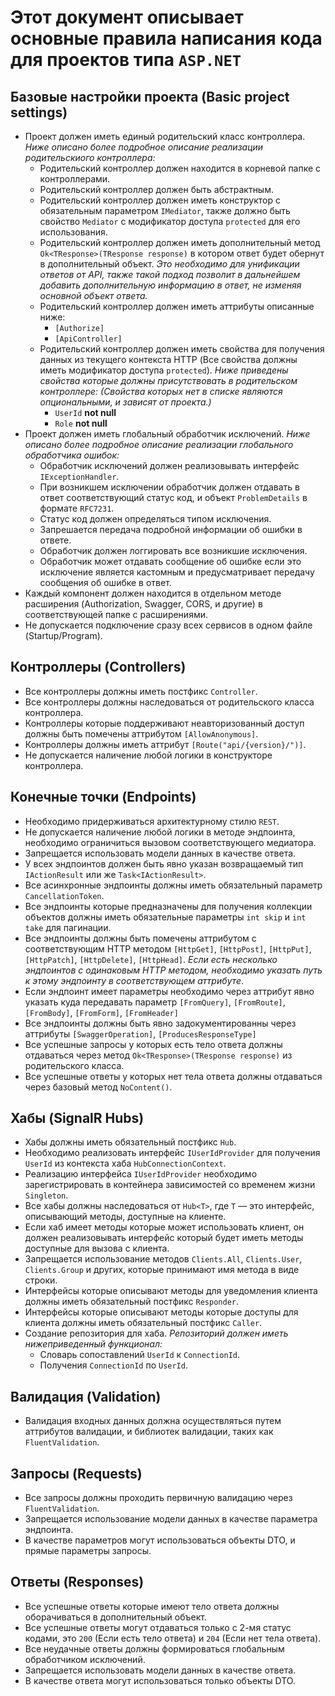 # Этот документ описывает основные правила написания кода для проектов типа `ASP.NET`

## Базовые настройки проекта (Basic project settings)
- Проект должен иметь единый родительский класс контроллера. *Ниже описано более подробное описание реализации родительскиого контроллера:*
    - Родительский контроллер должен находится в корневой папке с контроллерами.
    - Родительский контроллер должен быть абстрактным.
    - Родительский контроллер должен иметь конструктор с обязательным параметром `IMediator`, также должно быть свойство `Mediator` с модификатор доступа `protected` для его использования.
    - Родительский контроллер должен иметь дополнительный метод `Ok<TResponse>(TResponse response)` в котором ответ будет обернут в дополнительный объект. *Это необходимо для унификации ответов от API, также такой подход позволит в дальнейшем добавить дополнительную информацию в ответ, не изменяя основной объект ответа.*
    - Родительский контроллер должен иметь аттрибуты описанные ниже:
        - `[Authorize]`
        - `[ApiController]`
    - Родительский контроллер должен иметь свойства для получения данных из текущего контекста HTTP (Все свойства должны иметь модификатор доступа `protected`). *Ниже приведены свойства которые должны присутствовать в родительском контроллере: (Свойства которых нет в списке являются опциональными, и зависят от проекта.)*
        - `UserId` **not null**
        - `Role` **not null**
- Проект должен иметь глобальный обработчик исключений. *Ниже описано более подробное описание реализации глобального обработчика ошибок:*
    - Обработчик исключений должен реализовывать интерфейс `IExceptionHandler`.
    - При возникшем исключении обработчик должен отдавать в ответ соответствующий статус код, и объект `ProblemDetails` в формате `RFC7231`.
    - Статус код должен определяться типом исключения.
    - Запрешается передача подробной информации об ошибки в ответе.
    - Обработчик должен логгировать все возникшие исключения.
    - Обработчик может отдавать сообщение об ошибке если это исключение является кастомным и предусматривает передачу сообщения об ошибке в ответ.
- Каждый компонент должен находится в отдельном методе расширения (Authorization, Swagger, CORS, и другие) в соответствующей папке с расширениями.
- Не допускается подключение сразу всех сервисов в одном файле (Startup/Program).

## Контроллеры (Controllers)
- Все контроллеры должны иметь постфикс `Controller`.
- Все контроллеры должны наследоваться от родительского класса контроллера.
- Контроллеры которые поддерживают неавторизованный доступ должны быть помечены аттрибутом `[AllowAnonymous]`.
- Контроллеры должны иметь аттрибут `[Route("api/{version}/")]`.
- Не допускается наличение любой логики в конструкторе контроллера.

## Конечные точки (Endpoints)
- Необходимо придерживаться архитектурному стилю `REST`.
- Не допускается наличение любой логики в методе эндпоинта, необходимо ограничиться вызовом соответствующего медиатора.
- Запрещается использовать модели данных в качестве ответа.
- У всех эндпоинтов должен быть явно указан возвращаемый тип `IActionResult` или же `Task<IActionResult>`.
- Все асинхронные эндпоинты должны иметь обязательный параметр `CancellationToken`.
- Все эндпоинты которые предназначены для получения коллекции объектов должны иметь обязательные параметры `int skip` и `int take` для пагинации.
- Все эндпоинты должны быть помечены аттрибутом с соответствующим HTTP методом `[HttpGet]`, `[HttpPost]`, `[HttpPut]`, `[HttpPatch]`, `[HttpDelete]`, `[HttpHead]`. *Если есть несколько эндпоинтов с одинаковым HTTP методом, необходимо указать путь к этому эндпоинту в соответствующем аттрибуте*.
- Если эндпоинт имеет параметры необходимо через аттрибут явно указать куда передавать параметр `[FromQuery]`, `[FromRoute]`, `[FromBody]`, `[FromForm]`, `[FromHeader]`
- Все эндпоинты должны быть явно задокументированны через аттрибуты `[SwaggerOperation]`, `[ProducesResponseType]`
- Все успешные запросы у которых есть тело ответа должны отдаваться через метод `Ok<TResponse>(TResponse response)` из родительского класса.
- Все успешные ответы у которых нет тела ответа должны отдаваться через базовый метод `NoContent()`.

## Хабы (SignalR Hubs)
- Хабы должны иметь обязательный постфикс `Hub`.
- Необходимо реализовать интерфейс `IUserIdProvider` для получения `UserId` из контекста хаба `HubConnectionContext`.
- Реализацию интерфейса `IUserIdProvider` необходимо зарегистрировать в контейнера зависимостей со временем жизни `Singleton`.
- Все хабы должны наследоваться от `Hub<T>`, где `T` — это интерфейс, описывающий методы, доступные на клиенте.
- Если хаб имеет методы которые может использовать клиент, он должен реализовывать интерфейс который будет иметь методы доступные для вызова с клиента.
- Запрещается использование методов `Clients.All`, `Clients.User`, `Clients.Group` и других, которые принимают имя метода в виде строки.
- Интерфейсы которые описывают методы для уведомления клиента должны иметь обязательный постфикс `Responder`.
- Интерфейсы которые описывают методы которые доступы для клиента должны иметь обязательный постфикс `Caller`.
- Создание репозитория для хаба. *Репозиторий должен иметь нижеприведенный функционал:*
    - Словарь сопоставлений `UserId` к `ConnectionId`. 
    - Получения `ConnectionId` по `UserId`.

## Валидация (Validation)
- Валидация входных данных должна осуществляться путем аттрибутов валидации, и библиотек валидации, таких как `FluentValidation`.

## Запросы (Requests)
- Все запросы должны проходить первичную валидацию через `FluentValidation`.
- Запрещается использование модели данных в качестве параметра эндпоинта.
- В качестве параметров могут использоваться объекты DTO, и прямые параметры запросы.

## Ответы (Responses)
- Все успешные ответы которые имеют тело ответа должны оборачиваться в дополнительный объект.
- Все успешные ответы могут отдаваться только с 2-мя статус кодами, это `200` (Если есть тело ответа) и `204` (Если нет тела ответа).
- Все неудачные ответы должны формироваться глобальным обработчиком исключений.
- Запрещается использовать модели данных в качестве ответа.
- В качестве ответа могут использоваться только объекты DTO.
